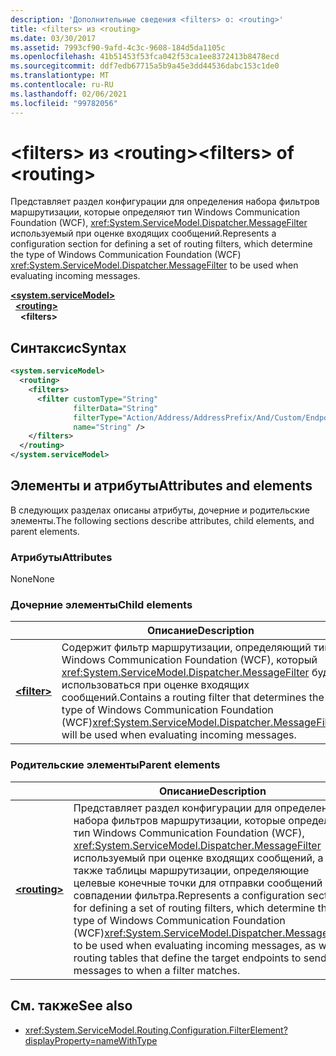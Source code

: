 ```yaml
---
description: 'Дополнительные сведения <filters> о: <routing>'
title: <filters> из <routing>
ms.date: 03/30/2017
ms.assetid: 7993cf90-9afd-4c3c-9608-184d5da1105c
ms.openlocfilehash: 41b51453f53fca042f53ca1ee8372413b8478ecd
ms.sourcegitcommit: ddf7edb67715a5b9a45e3dd44536dabc153c1de0
ms.translationtype: MT
ms.contentlocale: ru-RU
ms.lasthandoff: 02/06/2021
ms.locfileid: "99782056"
---
```

# <a name="filters-of-routing"></a><span data-ttu-id="ffe70-103">\<filters> из \<routing></span><span class="sxs-lookup"><span data-stu-id="ffe70-103">\<filters> of \<routing></span></span>

<span data-ttu-id="ffe70-104">Представляет раздел конфигурации для определения набора фильтров маршрутизации, которые определяют тип Windows Communication Foundation (WCF), <xref:System.ServiceModel.Dispatcher.MessageFilter> используемый при оценке входящих сообщений.</span><span class="sxs-lookup"><span data-stu-id="ffe70-104">Represents a configuration section for defining a set of routing filters, which determine the type of Windows Communication Foundation (WCF) <xref:System.ServiceModel.Dispatcher.MessageFilter> to be used when evaluating incoming messages.</span></span>

[**\<system.serviceModel>**](system-servicemodel.md)\
&nbsp;&nbsp;[**\<routing>**](routing.md)\
&nbsp;&nbsp;&nbsp;&nbsp;**\<filters>**  
  
## <a name="syntax"></a><span data-ttu-id="ffe70-105">Синтаксис</span><span class="sxs-lookup"><span data-stu-id="ffe70-105">Syntax</span></span>  
  
```xml  
<system.serviceModel>
  <routing>
    <filters>
      <filter customType="String"
              filterData="String"
              filterType="Action/Address/AddressPrefix/And/Custom/Endpoint/MatchAll/XPath"
              name="String" />
    </filters>
  </routing>
</system.serviceModel>
```  
  
## <a name="attributes-and-elements"></a><span data-ttu-id="ffe70-106">Элементы и атрибуты</span><span class="sxs-lookup"><span data-stu-id="ffe70-106">Attributes and elements</span></span>

<span data-ttu-id="ffe70-107">В следующих разделах описаны атрибуты, дочерние и родительские элементы.</span><span class="sxs-lookup"><span data-stu-id="ffe70-107">The following sections describe attributes, child elements, and parent elements.</span></span>

### <a name="attributes"></a><span data-ttu-id="ffe70-108">Атрибуты</span><span class="sxs-lookup"><span data-stu-id="ffe70-108">Attributes</span></span>

<span data-ttu-id="ffe70-109">None</span><span class="sxs-lookup"><span data-stu-id="ffe70-109">None</span></span>

### <a name="child-elements"></a><span data-ttu-id="ffe70-110">Дочерние элементы</span><span class="sxs-lookup"><span data-stu-id="ffe70-110">Child elements</span></span>

|     | <span data-ttu-id="ffe70-111">Описание</span><span class="sxs-lookup"><span data-stu-id="ffe70-111">Description</span></span> |
| --- | ----------- |
| [**\<filter>**](filter.md) | <span data-ttu-id="ffe70-112">Содержит фильтр маршрутизации, определяющий тип Windows Communication Foundation (WCF), который <xref:System.ServiceModel.Dispatcher.MessageFilter> будет использоваться при оценке входящих сообщений.</span><span class="sxs-lookup"><span data-stu-id="ffe70-112">Contains a routing filter that determines the type of Windows Communication Foundation (WCF)<xref:System.ServiceModel.Dispatcher.MessageFilter> will be used when evaluating incoming messages.</span></span> |

### <a name="parent-elements"></a><span data-ttu-id="ffe70-113">Родительские элементы</span><span class="sxs-lookup"><span data-stu-id="ffe70-113">Parent elements</span></span>

|     | <span data-ttu-id="ffe70-114">Описание</span><span class="sxs-lookup"><span data-stu-id="ffe70-114">Description</span></span> |
| --- | ----------- |
| [**\<routing>**](routing.md) | <span data-ttu-id="ffe70-115">Представляет раздел конфигурации для определения набора фильтров маршрутизации, которые определяют тип Windows Communication Foundation (WCF), <xref:System.ServiceModel.Dispatcher.MessageFilter> используемый при оценке входящих сообщений, а также таблицы маршрутизации, определяющие целевые конечные точки для отправки сообщений при совпадении фильтра.</span><span class="sxs-lookup"><span data-stu-id="ffe70-115">Represents a configuration section for defining a set of routing filters, which determine the type of Windows Communication Foundation (WCF)<xref:System.ServiceModel.Dispatcher.MessageFilter> to be used when evaluating incoming messages, as well as routing tables that define the target endpoints to send messages to when a filter matches.</span></span> |

## <a name="see-also"></a><span data-ttu-id="ffe70-116">См. также</span><span class="sxs-lookup"><span data-stu-id="ffe70-116">See also</span></span>

- <xref:System.ServiceModel.Routing.Configuration.FilterElement?displayProperty=nameWithType>
